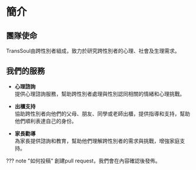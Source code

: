 # 簡介

## 團隊使命

TransSoul由跨性別者組成，致力於研究跨性別者的心理、社會及生理需求。

## 我們的服務

- **心理諮詢**  
  提供心理諮詢服務，幫助跨性別者處理與性別認同相關的情緒和心理挑戰。

- **出櫃支持**  
  協助跨性別者向他們的父母、朋友、同學或老師出櫃，提供指導和支持，幫助他們順利表達自己的身份。

- **家長勸導**  
  為家長提供諮詢和教育，幫助他們理解跨性別者的需求與挑戰，增強家庭支持。


??? note "如何投稿"
    創建pull request，我們會在內容確認後發佈。
